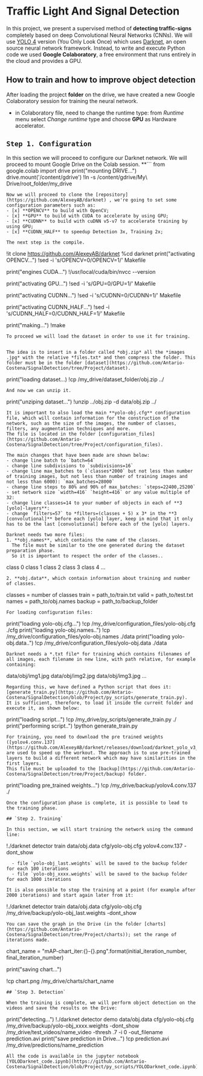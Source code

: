 # Traffic Light And Signal Detection
In this project, we present a supervised method of **detecting trafﬁc-signs** completely based on deep Convolutional Neural Networks (CNNs). We will use [YOLO 4](https://pjreddie.com/darknet/) version (You Only Look Once) which uses [Darknet](https://github.com/AlexeyAB/darknet), an open source neural network framework. Instead, to write and execute Python code we used **Google Colaboratory**, a free environment that runs entirely in the cloud and provides a GPU.

## How to train and how to improve object detection
After loading the project **folder** on the drive, we have created a new Google Colaboratory session for training the neural network.
* in Colaboratory file, need to change the runtime type: from *Runtime* menu select *Change runtime* type and choose **GPU** as Hardware accelerator.

## `Step 1. Configuration`
In this section we will proceed to configure our Darknet network.
We will proceed to mount Google Drive on the Colab session.
**```
from google.colab import drive
print("mounting DRIVE...")
drive.mount('/content/gdrive')
!ln -s /content/gdrive/My\ Drive/root_folder/my_drive
```**
Now we will proceed to clone the [repository](https://github.com/AlexeyAB/darknet) , we're going to set some configuration parameters such as:
- [x] **OPENCV** to build with OpenCV;
- [x] **GPU** to build with CUDA to accelerate by using GPU;
- [x] **CUDNN** to build with cuDNN v5-v7 to accelerate training by using GPU;
- [x] **CUDNN_HALF** to speedup Detection 3x, Training 2x;

The next step is the compile.
```
!it clone https://github.com/AlexeyAB/darknet
%cd darknet
print("activating OPENCV...")
!sed -i 's/OPENCV=0/OPENCV=1/' Makefile

print("engines CUDA...")
!/usr/local/cuda/bin/nvcc --version

print("activating GPU...")
!sed -i 's/GPU=0/GPU=1/' Makefile

print("activating CUDNN...")
!sed -i 's/CUDNN=0/CUDNN=1/' Makefile

print("activating CUDNN_HALF...")
!sed -i 's/CUDNN_HALF=0/CUDNN_HALF=1/' Makefile

print("making...")
!make
```
To proceed we will load the dataset in order to use it for training.


The idea is to insert in a folder called *obj.zip* all the *images .jpg* with the relative *files.txt* and then compress the folder. This folder must be in the folder [dataset](https://github.com/Antario-Costena/SignalDetection/tree/Project/dataset).
```
print("loading dataset...)
!cp /my_drive/dataset_folder/obj.zip ../
```
And now we can unzip it.
```
print("unziping dataset...")
!unzip ../obj.zip -d data/obj.zip ../
```
It is important to also load the main **yolo-obj.cfg** configuration file, which will contain information for the construction of the network, such as the size of the images, the number of classes, filters, any augmentation techniques and more.
The file is located in the folder [configuration_files](https://github.com/Antario-Costena/SignalDetection/tree/Project/configuration_files).

The main changes that have been made are shown below:
- change line batch to `batch=64`
- change line subdivisions to `subdivisions=16`
- change line max_batches to (`classes*2000` but not less than number of training images, but not less than number of training images and not less than 6000): `max_batches=28000`
- change line steps to 80% and 90% of max_batches: `steps=22400,25200`
- set network size `width=416` `height=416` or any value multiple of 32:
- change line classes=14 to your number of objects in each of **3 [yolo]-layers**:
- change `filters=57` to *filters=(classes + 5) x 3* in the **3 [convolutional]** before each [yolo] layer, keep in mind that it only has to be the last [convolutional] before each of the [yolo] layers.

Darknet needs two more files:
1. **obj.names**, which contains the name of the classes.
  The file must be similar to the one generated during the dataset preparation phase. 
  So it is important to respect the order of the classes..

  ```
  class 0
  class 1
  class 2
  class 3
  class 4
  ...
  ```
2. **obj.data**, which contain information about training and number of classes.
  
  ```
  classes = number of classes
  train = path_to/train.txt
  valid = path_to/test.txt
  names = path_to/obj.names
  backup = path_to/backup_folder
  ```
For loading configuration files:

```
print("loading yolo-obj.cfg...")
!cp /my_drive/configuration_files/yolo-obj.cfg ./cfg
print("loading yolo-obj.names..")
!cp /my_drive/configuration_files/yolo-obj.names ./data
print("loading yolo-obj.data..")
!cp /my_drive/configuration_files/yolo-obj.data ./data
```
Darknet needs a *.txt file* for training which contains filenames of all images, each filename in new line, with path relative, for example containing:
```
data/obj/img1.jpg
data/obj/img2.jpg
data/obj/img3.jpg
...
```
Regarding this, we have defined a Python script that does it: [generate_train.py](https://github.com/Antario-Costena/SignalDetection/blob/Project/py_scripts/generate_train.py).
It is sufficient, therefore, to load it inside the current folder and execute it, as shown below:
```
print("loading script...")
!cp /my_drive/py_scripts/generate_train.py ./
print("performing script..")
!python generate_train.py
```
For training, you need to download the pre trained weights ([yolov4.conv.137](https://github.com/AlexeyAB/darknet/releases/download/darknet_yolo_v3_optimal/yolov4.conv.137)) are used to speed up the workout. The approach is to use pre-trained layers to build a different network which may have similarities in the first layers.
This file must be uploaded to the [backup](https://github.com/Antario-Costena/SignalDetection/tree/Project/backup) folder.
```
print("loading pre_trained weights...")
!cp /my_drive/backup/yolov4.conv.137 ./
```
Once the configuration phase is complete, it is possible to lead to the training phase.

## `Step 2. Training`

In this section, we will start training the network using the command line:
```
!./darknet detector train data/obj.data cfg/yolo-obj.cfg yolov4.conv.137 -dont_show
```
  - file `yolo-obj_last.weights` will be saved to the backup folder for each 100 iterations
  - file `yolo-obj_xxxx.weights` will be saved to the backup folder for each 1000 iterations
  
It is also possible to stop the training at a point (for example after 2000 iterations) and start again later from it:
```
!./darknet detector train data/obj.data cfg/yolo-obj.cfg /my_drive/backup/yolo-obj_last.weights -dont_show
```
You can save the graph in the Drive (in the folder [charts](https://github.com/Antario-Costena/SignalDetection/tree/Project/charts)); set the range of iterations made.
```
chart_name = "mAP-chart_iter:{}-{}.png".format(initial_iteration_number, final_iteration_number)

print("saving chart...")

!cp chart.png /my_drive/charts/chart_name
```
## `Step 3. Detection`

When the training is complete, we will perform object detection on the videos and save the results on the Drive:

```
print("detecting...")
!./darknet detector demo data/obj.data cfg/yolo-obj.cfg /my_drive/backup/yolo-obj_xxxx.weights -dont_show /my_drive/test_videos/name_video -thresh .7 -i 0 -out_filename prediction.avi
print("save prediction in Drive...")
!cp prediction.avi /my_drive/predictions/name_prediction
```
All the code is available in the jupyter notebook [YOLODarknet_code.ipynb](https://github.com/Antario-Costena/SignalDetection/blob/Project/py_scripts/YOLODarknet_code.ipynb)

